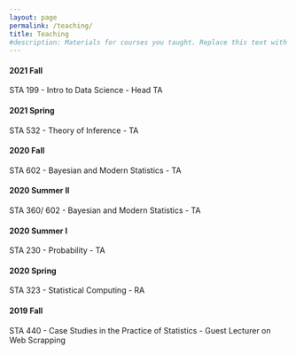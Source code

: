 ```yaml
---
layout: page
permalink: /teaching/
title: Teaching
#description: Materials for courses you taught. Replace this text with your description.
---
```


<!---#### **2022 Fall**

STA 101 - Data Analysis/ Stat Inference - Head TA <br />
MSS Math & Stat Bootcamp - Instructor
-->

#### **2021 Fall**

STA 199 - Intro to Data Science - Head TA

#### **2021 Spring**

STA 532 - Theory of Inference - TA

#### **2020 Fall**

STA 602 - Bayesian and Modern Statistics - TA

#### **2020 Summer II**

STA 360/ 602 - Bayesian and Modern Statistics - TA

#### **2020 Summer I**

STA 230 - Probability - TA

#### **2020 Spring**

STA 323 - Statistical Computing - RA

#### **2019 Fall**

STA 440 - Case Studies in the Practice of Statistics - Guest Lecturer on Web Scrapping


